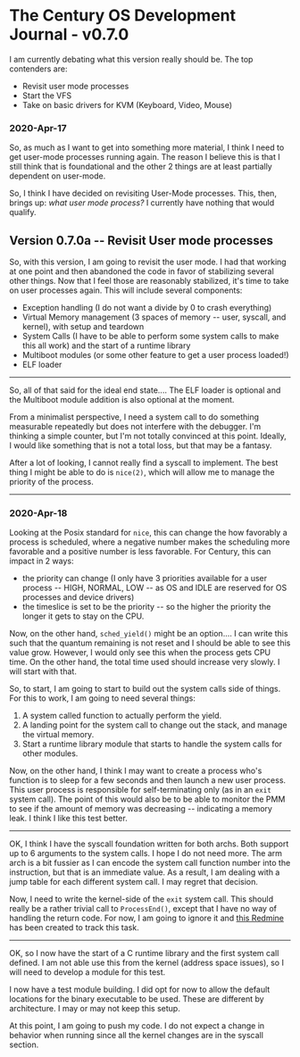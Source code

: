 # The Century OS Development Journal - v0.7.0

I am currently debating what this version really should be.  The top contenders are:
* Revisit user mode processes
* Start the VFS
* Take on basic drivers for KVM (Keyboard, Video, Mouse)

### 2020-Apr-17

So, as much as I want to get into something more material, I think I need to get user-mode processes running again.  The reason I believe this is that I still think that is foundational and the other 2 things are at least partially dependent on user-mode.

So, I think I have decided on revisiting User-Mode processes.  This, then, brings up: *what user mode process?*  I currently have nothing that would qualify.


## Version 0.7.0a -- Revisit User mode processes

So, with this version, I am going to revisit the user mode.  I had that working at one point and then abandoned the code in favor of stabilizing several other things.  Now that I feel those are reasonably stabilized, it's time to take on user processes again.  This will include several components:
* Exception handling (I do not want a divide by 0 to crash everything)
* Virtual Memory management (3 spaces of memory -- user, syscall, and kernel), with setup and teardown
* System Calls (I have to be able to perform some system calls to make this all work) and the start of a runtime library
* Multiboot modules (or some other feature to get a user process loaded!)
* ELF loader

---

So, all of that said for the ideal end state....  The ELF loader is optional and the Multiboot module addition is also optional at the moment.

From a minimalist perspective, I need a system call to do something measurable repeatedly but does not interfere with the debugger.  I'm thinking a simple counter, but I'm not totally convinced at this point.  Ideally, I would like something that is not a total loss, but that may be a fantasy.

After a lot of looking, I cannot really find a syscall to implement.  The best thing I might be able to do is `nice(2)`, which will allow me to manage the priority of the process.

---

### 2020-Apr-18

Looking at the Posix standard for `nice`, this can change the how favorably a process is scheduled, where a negative number makes the scheduling more favorable and a positive number is less favorable.  For Century, this can impact in 2 ways:
* the priority can change (I only have 3 priorities available for a user process -- HIGH, NORMAL, LOW -- as OS and IDLE are reserved for OS processes and device drivers)
* the timeslice is set to be the priority -- so the higher the priority the longer it gets to stay on the CPU.

Now, on the other hand, `sched_yield()` might be an option....  I can write this such that the quantum remaining is not reset and I should be able to see this value grow.  However, I would only see this when the process gets CPU time.  On the other hand, the total time used should increase very slowly.  I will start with that.

So, to start, I am going to start to build out the system calls side of things.  For this to work, I am going to need several things:
1. A system called function to actually perform the yield.
1. A landing point for the system call to change out the stack, and manage the virtual memory.
2. Start a runtime library module that starts to handle the system calls for other modules.

Now, on the other hand, I think I may want to create a process who's function is to sleep for a few seconds and then launch a new user process.  This user process is responsible for self-terminating only (as in an `exit` system call).  The point of this would also be to be able to monitor the PMM to see if the amount of memory was decreasing -- indicating a memory leak.  I think I like this test better.

---

OK, I think I have the syscall foundation written for both archs.  Both support up to 6 arguments to the system calls.  I hope I do not need more.  The arm arch is a bit fussier as I can encode the system call function number into the instruction, but that is an immediate value.  As a result, I am dealing with a jump table for each different system call.  I may regret that decision.

Now, I need to write the kernel-side of the `exit` system call.  This should really be a rather trivial call to `ProcessEnd()`, except that I have no way of handling the return code.  For now, I am going to ignore it and [this Redmine](http://eryjus.ddns.net:3000/issues/467) has been created to track this task.

---

OK, so I now have the start of a C runtime library and the first system call defined.  I am not able use this from the kernel (address space issues), so I will need to develop a module for this test.

I now have a test module building.  I did opt for now to allow the default locations for the binary executable to be used.  These are different by architecture.  I may or may not keep this setup.

At this point, I am going to push my code.  I do not expect a change in behavior when running since all the kernel changes are in the syscall section.



